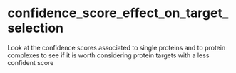# confidence_score_effect_on_target_selection

Look at the confidence scores associated to single proteins and to protein complexes to see if it is worth considering protein targets with a less confident score
